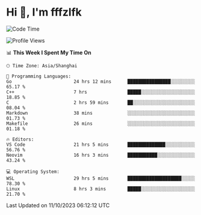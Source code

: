 # Hi 👋, I'm fffzlfk

<!--START_SECTION:waka-->
![Code Time](http://img.shields.io/badge/Code%20Time-504%20hrs%2054%20mins-blue)

![Profile Views](http://img.shields.io/badge/Profile%20Views-0-blue)

📊 **This Week I Spent My Time On** 

```text
🕑︎ Time Zone: Asia/Shanghai

💬 Programming Languages: 
Go                       24 hrs 12 mins      ████████████████░░░░░░░░░   65.17 % 
C++                      7 hrs               █████░░░░░░░░░░░░░░░░░░░░   18.85 % 
C                        2 hrs 59 mins       ██░░░░░░░░░░░░░░░░░░░░░░░   08.04 % 
Markdown                 38 mins             ░░░░░░░░░░░░░░░░░░░░░░░░░   01.73 % 
Makefile                 26 mins             ░░░░░░░░░░░░░░░░░░░░░░░░░   01.18 % 

🔥 Editors: 
VS Code                  21 hrs 5 mins       ██████████████░░░░░░░░░░░   56.76 % 
Neovim                   16 hrs 3 mins       ███████████░░░░░░░░░░░░░░   43.24 % 

💻 Operating System: 
WSL                      29 hrs 5 mins       ████████████████████░░░░░   78.30 % 
Linux                    8 hrs 3 mins        █████░░░░░░░░░░░░░░░░░░░░   21.70 % 
```


 Last Updated on 11/10/2023 06:12:12 UTC
<!--END_SECTION:waka-->
